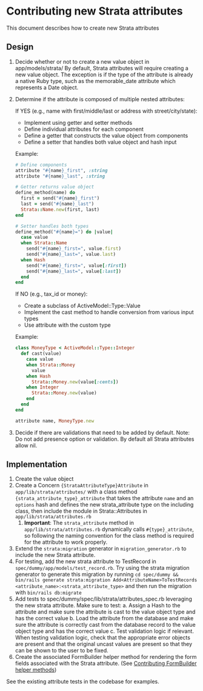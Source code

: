 # Contributing new Strata attributes

This document describes how to create new Strata attributes

## Design

1. Decide whether or not to create a new value object in app/models/strata/
   By default, Strata attributes will require creating a new value object. The exception is if the type of the attribute is already a native Ruby type, such as the memorable_date attribute which represents a Date object.

2. Determine if the attribute is composed of multiple nested attributes:

   If YES (e.g., name with first/middle/last or address with street/city/state):
   - Implement using getter and setter methods
   - Define individual attributes for each component
   - Define a getter that constructs the value object from components
   - Define a setter that handles both value object and hash input

   Example:

   ```ruby
   # Define components
   attribute "#{name}_first", :string
   attribute "#{name}_last", :string
   
   # Getter returns value object
   define_method(name) do
     first = send("#{name}_first")
     last = send("#{name}_last")
     Strata::Name.new(first, last)
   end
   
   # Setter handles both types
   define_method("#{name}=") do |value|
     case value
     when Strata::Name
       send("#{name}_first=", value.first)
       send("#{name}_last=", value.last)
     when Hash
       send("#{name}_first=", value[:first])
       send("#{name}_last=", value[:last])
     end
   end
   ```

   If NO (e.g., tax_id or money):
   - Create a subclass of ActiveModel::Type::Value
   - Implement the cast method to handle conversion from various input types
   - Use attribute with the custom type

   Example:

   ```ruby
   class MoneyType < ActiveModel::Type::Integer
     def cast(value)
       case value
       when Strata::Money
         value
       when Hash
         Strata::Money.new(value[:cents])
       when Integer
         Strata::Money.new(value)
       end
     end
   end
   
   attribute name, MoneyType.new
   ```

3. Decide if there are validations that need to be added by default.
   Note: Do not add presence option or validation. By default all Strata attributes allow nil.

## Implementation

1. Create the value object
2. Create a Concern `{StrataAttributeType}Attribute` in `app/lib/strata/attributes/` with a class method `{strata_attribute_type}_attribute` that takes the attribute `name` and an `options` hash and defines the new strata_attribute type on the including class, then include the module in Strata::Attributes in `app/lib/strata/attributes.rb`
   1. **Important**: The `strata_attribute` method in `app/lib/strata/attributes.rb` dynamically calls `#{type}_attribute`, so following the naming convention for the class method is required for the attribute to work properly.
3. Extend the `strata:migration` generator in `migration_generator.rb` to include the new Strata attribute.
4. For testing, add the new strata attribute to TestRecord in `spec/dummy/app/models/test_record.rb`. Try using the strata migration generator to generate this migration by running `cd spec/dummy && bin/rails generate strata:migration Add<AttributeName>ToTestRecords <attribute_name>:<strata_attribute_type>` and then run the migration with `bin/rails db:migrate`
5. Add tests to spec/dummy/spec/lib/strata/attributes_spec.rb leveraging the new strata attribute. Make sure to test:
  a. Assign a Hash to the attribute and make sure the attribute is cast to the value object type and has the correct value
  b. Load the attribute from the database and make sure the attribute is correctly cast from the database record to the value object type and has the correct value
  c. Test validation logic if relevant. When testing validation logic, check that the appropriate error objects are present and that the original uncast values are present so that they can be shown to the user to be fixed.
1. Create the associated FormBuilder helper method for rendering the form fields associated with the Strata attribute. (See [Contributing FormBuilder helper methods](/docs/contributing/contributing-form-builder-helper-methods.md))

See the existing attribute tests in the codebase for examples.
